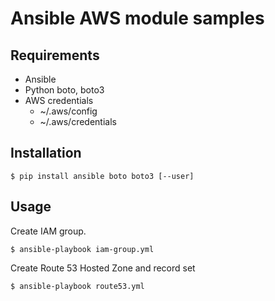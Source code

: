 # Ansible AWS module samples

## Requirements

* Ansible
* Python boto, boto3
* AWS credentials
    * ~/.aws/config
    * ~/.aws/credentials

## Installation

```
$ pip install ansible boto boto3 [--user]
```

## Usage

Create IAM group.

```
$ ansible-playbook iam-group.yml
```

Create Route 53 Hosted Zone and record set

```
$ ansible-playbook route53.yml
```
